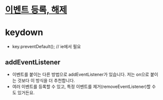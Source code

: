 
# [이벤트 등록, 해제](https://www.zerocho.com/category/JavaScript/post/57432d2aa48729787807c3fc)

# keydown
* key.preventDefault(); // ie에서 필요

## addEventListener
* 이벤트를 붙이는 다른 방법으로 addEventListener가 있습니다. 저는 on으로 붙이는 것보다 이 방식을 더 추천합니다. 
* 여러 이벤트를 등록할 수 있고, 특정 이벤트를 제거(removeEventListener)할 수도 있거든요.


